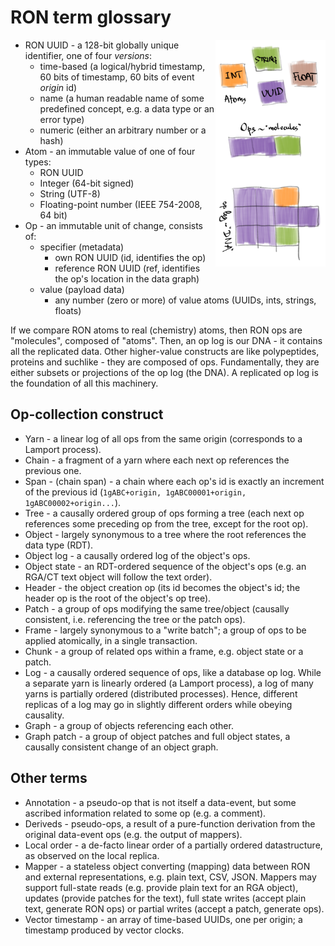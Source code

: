 # RON term glossary

<a href="dna.png"><img style="float: right; width: 35%;" src="dna.png"></a>

* RON UUID - a 128-bit globally unique identifier, one of four *versions*:
    * time-based (a logical/hybrid timestamp, 60 bits of timestamp, 60 bits of event *origin* id)
    * name (a human readable name of some predefined concept, e.g. a data type or an error type)
    * numeric (either an arbitrary number or a hash)
* Atom - an immutable value of one of four types:
    * RON UUID
    * Integer (64-bit signed)
    * String (UTF-8)
    * Floating-point number (IEEE 754-2008, 64 bit)
* Op - an immutable unit of change, consists of:
    * specifier (metadata)
        * own RON UUID (id, identifies the op)
        * reference RON UUID (ref, identifies the op's location in the data graph)
    * value (payload data)
        * any number (zero or more) of value atoms (UUIDs, ints, strings, floats)

If we compare RON atoms to real (chemistry) atoms, then RON ops are "molecules", composed of "atoms".
Then, an op log is our DNA - it contains all the replicated data.
Other higher-value constructs are like polypeptides, proteins and suchlike - they are composed of ops.
Fundamentally, they are either subsets or projections of the op log (the DNA).
A replicated op log is the foundation of all this machinery.

## Op-collection construct

* Yarn - a linear log of all ops from the same origin (corresponds to a Lamport process).
* Chain - a fragment of a yarn where each next op references the previous one.
* Span - (chain span) - a chain where each op's id is exactly an increment of the previous id (`1gABC+origin, 1gABC00001+origin, 1gABC00002+origin...`).
* Tree - a causally ordered group of ops forming a tree (each next op references some preceding op from the tree, except for the root op).
* Object - largely synonymous to a tree where the root references the data type (RDT).
* Object log - a causally ordered log of the object's ops.
* Object state - an RDT-ordered sequence of the object's ops (e.g. an RGA/CT text object will follow the text order). 
* Header - the object creation op (its id becomes the object's id; the header op is the root of the object's op tree).
* Patch - a group of ops modifying the same tree/object (causally consistent, i.e. referencing the tree or the patch ops).
* Frame - largely synonymous to a "write batch"; a group of ops to be applied atomically, in a single transaction.
* Chunk - a group of related ops within a frame, e.g. object state or a patch.
* Log - a causally ordered sequence of ops, like a database op log.
  While a separate yarn is linearly ordered (a Lamport process), a log of many yarns is partially ordered (distributed processes).
  Hence, different replicas of a log may go in slightly different orders while obeying causality.
* Graph - a group of objects referencing each other.
* Graph patch - a group of object patches and full object states, a causally consistent change of an object graph.

## Other terms

* Annotation - a pseudo-op that is not itself a data-event, but some ascribed information related to some op (e.g. a comment).
* Deriveds - pseudo-ops, a result of a pure-function derivation from the original data-event ops (e.g. the output of mappers).
* Local order - a de-facto linear order of a partially ordered datastructure, as observed on the local replica.
* Mapper - a stateless object converting (mapping) data between RON and external representations, e.g. plain text, CSV, JSON.
    Mappers may support full-state reads (e.g. provide plain text for an RGA object), updates (provide patches for the text),
    full state writes (accept plain text, generate RON ops) or partial writes (accept a patch, generate ops).
* Vector timestamp - an array of time-based UUIDs, one per origin; a timestamp produced by vector clocks. 
